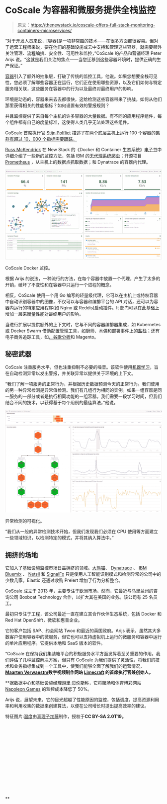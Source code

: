 # CoScale 为容器和微服务提供全栈监控

> 原文：<https://thenewstack.io/coscale-offers-full-stack-monitoring-containers-microservices/>

“对于开发人员来说，[容器]是一项非常酷的技术——在很多方面都很容易。但对于运营工程师来说，要在他们的基础设施或云中支持和管理这些容器，就需要额外关注管理、流程编排、安全性、可用性和监控，”CoScale 的产品和营销经理 Peter Arijs 说。“这就是我们关注的焦点——当您迁移到这些容器环境时，提供正确的生产保证。”

[容器](https://thenewstack.io/containers-microservices-two-peas-devops-pod/)引入了额外的抽象层，打破了传统的监控工具，他说。如果您想要全栈可见性，您必须了解哪些容器正在运行，它们正在使用哪些资源，以及它们如何与特定服务相关联，这些服务在容器中的行为以及最终对最终用户的影响。

环境是动态的，容器来来去去都很快，这给检测这些容器带来了挑战。如何从他们那里获得相关的性能指标？如何设置有效的警报规则？

并且监控提供了来自每个主机的许多容器的大量数据。有不同的应用程序组件，每个组件都有自己的度量标准，这使得人类几乎无法处理这些组件。

CoScale 首席执行官 [Stijn Polfliet](https://twitter.com/spolfliet) 描述了在两个底层主机上运行 100 个容器的[集群有超过 10，000 个指标需要跟踪。](https://thenewstack.io/monitoring-reset-containers/)

[Russ McKendrick](https://twitter.com/russmckendrick) 在 New Stack 的《Docker 和 Container 生态系统》[电子书](https://thenewstack.io/identifying-collecting-container-data/)中详细介绍了一些新的监控方法，包括 IBM 的[无代理系统爬虫](https://github.com/cloudviz/agentless-system-crawler)；开源项目 [Prometheus](https://prometheus.io/) ，从主机上的数据点抓取数据；和 Dynatrace 的容器内代理。

![](img/ec46d3ce48f15dd515a296a721d5482d.png)

CoScale Docker 监控。

根据 Arijs 的说法，一种流行的方法，在每个容器中放置一个代理，产生了太多的开销，破坏了不变性和在容器中只运行一个进程的概念。

相反，CoScale 使用一个用 Go 编写的轻量级代理，它可以在主机上或特权容器中自动识别容器中的图像，不仅可以与容器和编排平台的 API 对话，还可以为容器内运行的特定应用程序(如 Nginx 或 Reddis)启动插件。It 部门可以在此基础上增加一层来衡量性能对最终用户的影响。

当进行扩展以提供额外的上下文时，它与不同的容器编排器集成，如 Kubernetes 或 Docker Swarm 借助配置管理工具，如厨师、木偶和部署事件上的[盐栈](https://saltstack.com/)；还有电子商务追踪工具，如[、谷歌分析](https://www.google.com/analytics/)和 Magento。

## 秘密武器

CoScale 注重服务水平，但也注重抑制不必要的噪音。该软件使用[机器学习](/category/machine-learning/)，旨在自动检测异常以发出警报，并关联异常以提供关于环境的上下文。

“我们了解一项服务的正常行为，并根据历史数据预测今天的正常行为。我们使用的另一种异常检测是异常值检测。我们有几组行为相同的实例。如果一组容器是同一服务的一部分或者是执行相同功能的一组容器。我们需要一段学习时间，但我们结合不同的技术，以获得基于每个用例的最佳算法，”他说。

![](img/185f57aa883f5dea6c938c61349e08f4.png)

异常检测的可视化。

“我们从一般的异常检测技术开始，但我们发现我们必须在 CPU 使用等方面建立一些领域知识，以检测特定的模式，并将其纳入算法中。”

## 拥挤的场地

它加入了基础设施监控市场日益拥挤的领域。[大熊猫](https://bigpanda.io/)、 [Dynatrace](https://www.dynatrace.com/) 、 [IBM Bluemix](https://www.ibm.com/cloud-computing/bluemix/) 、 [Netsil](http://netsil.com/) 和 [SignalFx](https://signalfx.com/) 只是使用人工智能识别模式和检测异常的公司中的少数几家。Elastic 还通过收购 Prelert 增加了行为分析整合。

CoScale 成立于 2013 年，主要专注于欧洲市场。然而，它最近与马里兰州的咨询公司 Boxboat Technology 合作，以扩大其在美国的业务。该公司有 25 名员工。

最初只专注于工程，该公司最近一直在建立其合作伙伴生态系统，包括 Docker 和 Red Hat OpenShift，微软和惠普企业。

它的客户包括 SAP、约会网站 Twoo 和最近的英国政府。Arijs 表示，虽然其大多数客户使用容器中的微服务，但它也可以支持虚拟机上运行的微服务和容器中运行的单片应用程序。它提供本地和 SaaS 版本的软件。

“CoScale 在保持我们集装箱平台的积极服务水平方面发挥着至关重要的作用。我们评估了几种监控解决方案，但只有 CoScale 为我们提供了灵活性，将我们的技术和业务指标集成到一个工具中，使我们能够全面了解我们的运营情况，**[Maarten Verwaestm](https://twitter.com/maartenverwaest)数字视频制作网站 [Limecraft](http://limecraft.com/) 的首席执行官兼创始人。**

 **据数据中心和基础设施经理[游里·贝伦斯](https://www.linkedin.com/in/joeribeirens/)称，它将赌场和体育博彩网站 [Napoleon Games](https://www.napoleongames.be/) 的监控成本降低了 50%。

Arijs 说，展望未来，它的目光超越了性能原因的监控，包括调度，提高资源利用率和利用收集的数据来创建算法，以便在公司增长时提出提高效率的建议。

特征图片:[温度](https://www.flickr.com/photos/58881263@N02/10846891214/in/photolist-hwv9RL-n9gEnu-8BVV7U-6jsHt4-9qkqVu-dFLPQr-kDunTU-b7CkZt-tzFRo8-MSimHo-whMRf-Rmk4EC-4oJGPM-bjPyrz-iiye5P-6Gvfse-8sZyde-5NsUfd-7gJAnF-2bfx2E-8nVUN1-pcKw75-4vx2Mn-7brcN7-7uTPwg-qFYiJt-RnVg6N-eLQSDa-4ef71p-nouefQ-sCehLv-e2FZ1b-q4zepy-9mY6bv-wm3Qer-7kb3QT-4oxH9G-6owaBS-mJSzLD-F38Q7-65PYwT-s1jHGR-52dZ8X-hKwdXx-iTunwA-9KH2pC-8QZiUy-c4Ry4q-8ehnGD-hKwe8n)由[真理子加藤](https://www.flickr.com/photos/58881263@N02/)制作，授权于**CC BY-SA 2.0T19。**

<svg xmlns:xlink="http://www.w3.org/1999/xlink" viewBox="0 0 68 31" version="1.1"><title>Group</title> <desc>Created with Sketch.</desc></svg>**